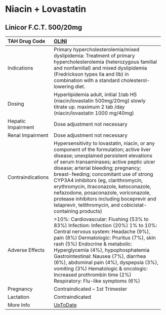 # Niacin + Lovastatin

## Linicor F.C.T. 500/20mg

| TAH Drug Code      | [OLINI](https://www.tahsda.org.tw/drugs/hissearch.php?drug_code=OLINI)                                                                                                                                                                                                                                                                                                                                                                                                                                 |
|:-------------------|:-------------------------------------------------------------------------------------------------------------------------------------------------------------------------------------------------------------------------------------------------------------------------------------------------------------------------------------------------------------------------------------------------------------------------------------------------------------------------------------------------------|
| Indications        | Primary hypercholesterolemia/mixed dyslipidemia: Treatment of primary hypercholesterolemia (heterozygous familial and nonfamilial) and mixed dyslipidemia (Fredrickson types IIa and IIb) in combination with a standard cholesterol-lowering diet.                                                                                                                                                                                                                                                    |
| Dosing             | Hyperlipidemia adult, initial 1tab HS (niacin/lovastatin 500mg/20mg) slowly titrate up. maximum 2 tab /day (niacin/lovastatin 1000 mg/40mg)                                                                                                                                                                                                                                                                                                                                                            |
| Hepatic Impairment | Dose adjustment not necessary                                                                                                                                                                                                                                                                                                                                                                                                                                                                          |
| Renal Impairment   | Dose adjustment not necessary                                                                                                                                                                                                                                                                                                                                                                                                                                                                          |
| Contraindications  | Hypersensitivity to lovastatin, niacin, or any component of the formulation; active liver disease; unexplained persistent elevations of serum transaminases; active peptic ulcer disease; arterial bleeding; pregnancy; breast-feeding; concomitant use of strong CYP3A4 inhibitors (eg, clarithromycin, erythromycin, itraconazole, ketoconazole, nefazodone, posaconazole, voriconazole, protease inhibitors including boceprevir and telaprevir, telithromycin, and cobicistat-containing products) |
| Adverse Effects    | >10%: Cardiovascular: Flushing (53% to 83%) Infection: Infection (20%) 1% to 10%: Central nervous system: Headache (9%), pain (8%) Dermatologic: Pruritus (7%), skin rash (5%) Endocrine & metabolic: Hyperglycemia (4%), hypophosphatemia Gastrointestinal: Nausea (7%), diarrhea (6%), abdominal pain (4%), dyspepsia (3%), vomiting (3%) Hematologic & oncologic: Increased prothrombin time (2%) Respiratory: Flu-like symptoms (6%)                                                               |
| Pregnancy          | Contraindicated – 1st Trimester                                                                                                                                                                                                                                                                                                                                                                                                                                                                        |
| Lactation          | Contraindicated                                                                                                                                                                                                                                                                                                                                                                                                                                                                                        |
| More Info          | [UpToDate](https://www.uptodate.com/contents/niacin-+-lovastatin-drug-information)                                                                                                                                                                                                                                                                                                                                                                                                                     |

